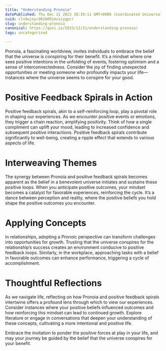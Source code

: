 ```yaml
---
title: "Understanding Pronoia"
datePublished: Thu Dec 21 2023 18:19:11 GMT+0000 (Coordinated Universal Time)
cuid: clv8wjeyc001b09jmcsiygpcr
slug: understanding-pronoia
canonical: https://quni.io/2023/12/21/understanding-pronoia/
tags: uncategorized

---
```


Pronoia, a fascinating worldview, invites individuals to embrace the belief that the universe is conspiring for their benefit. It’s a mindset where one sees positive intentions in the unfolding of events, fostering optimism and a sense of interconnectedness. Consider the joy of finding unexpected opportunities or meeting someone who profoundly impacts your life—instances where the universe seems to conspire for your good.

Positive Feedback Spirals in Action
===================================

Positive feedback spirals, akin to a self-reinforcing loop, play a pivotal role in shaping our experiences. As we encounter positive events or emotions, they trigger a chain reaction, amplifying positivity. Think of how a single compliment can uplift your mood, leading to increased confidence and subsequent positive interactions. Positive feedback spirals contribute significantly to well-being, creating a ripple effect that extends to various aspects of life.

Interweaving Themes
===================

The synergy between Pronoia and positive feedback spirals becomes apparent as the belief in a benevolent universe initiates and sustains these positive loops. When you anticipate positive outcomes, your mindset becomes a catalyst for favorable experiences, reinforcing the cycle. It’s a dance between perception and reality, where the positive beliefs you hold shape the positive outcomes you encounter.

Applying Concepts
=================

In relationships, adopting a Pronoic perspective can transform challenges into opportunities for growth. Trusting that the universe conspires for the relationship’s success creates an environment conducive to positive feedback loops. Similarly, in the workplace, approaching tasks with a belief in favorable outcomes can enhance performance, triggering a cycle of accomplishment.

Thoughtful Reflections
======================

As we navigate life, reflecting on how Pronoia and positive feedback spirals intertwine offers a profound lens through which to view our experiences. Consider instances where your positive beliefs influenced outcomes and how reinforcing this mindset can lead to continued growth. Explore literature or engage in conversations that deepen your understanding of these concepts, cultivating a more intentional and positive life.

Embrace the invitation to ponder the positive forces at play in your life, and may your journey be guided by the belief that the universe conspires for your benefit.